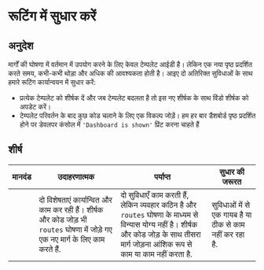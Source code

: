 # रूटिंग में सुधार करें

## अनुदेश

मार्गों की घोषणा में वर्तमान में उपयोग करने के लिए केवल टेम्पलेट आईडी है। लेकिन एक नया पृष्ठ प्रदर्शित करते समय, कभी-कभी थोड़ा और अधिक की आवश्यकता होती है। आइए दो अतिरिक्त सुविधाओं के साथ हमारे रूटिंग कार्यान्वयन में सुधार करें:

- प्रत्येक टेम्पलेट को शीर्षक दें और जब टेम्पलेट बदलता है तो इस नए शीर्षक के साथ विंडो शीर्षक को अपडेट करें।
- टेम्पलेट परिवर्तन के बाद कुछ कोड चलाने के लिए एक विकल्प जोड़ें। हम हर बार डैशबोर्ड पृष्ठ प्रदर्शित होने पर डेवलपर कंसोल में `'Dashboard is shown'` प्रिंट करना चाहते हैं

## शीर्ष

| मानदंड | उदाहरणात्मक                                                                                                                    | पर्याप्त                                                                                                                                                                                 | सुधार की जरूरत                                           |
| ------ | ------------------------------------------------------------------------------------------------------------------------------ | ---------------------------------------------------------------------------------------------------------------------------------------------------------------------------------------- | -------------------------------------------------------- |
|        | दो विशेषताएं कार्यान्वित और काम कर रही हैं। शीर्षक और कोड जोड़ भी `routes` घोषणा में जोड़े गए एक नए मार्ग के लिए काम करते हैं. | दो सुविधाएँ काम करती हैं, लेकिन व्यवहार कठिन है और `routes` घोषणा के माध्यम से विन्यास योग्य नहीं है। शीर्षक और कोड जोड़ के साथ तीसरा मार्ग जोड़ना आंशिक रूप से काम या काम नहीं करता है. | सुविधाओं में से एक गायब है या ठीक से काम नहीं कर रहा है. |
